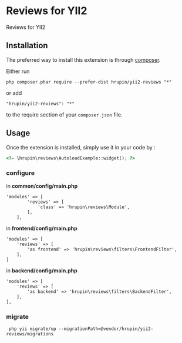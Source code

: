 Reviews for YII2
================
Reviews for YII2

Installation
------------

The preferred way to install this extension is through [composer](http://getcomposer.org/download/).

Either run

```
php composer.phar require --prefer-dist hrupin/yii2-reviews "*"
```

or add

```
"hrupin/yii2-reviews": "*"
```

to the require section of your `composer.json` file.


Usage
-----

Once the extension is installed, simply use it in your code by  :

```php
<?= \hrupin\reviews\AutoloadExample::widget(); ?>
```

### configure

in **common/config/main.php**

```
'modules' => [
        'reviews' => [
            'class' => 'hrupin\reviews\Module',
        ],
    ],
```

in **frontend/config/main.php**

```
'modules' => [
    'reviews' => [
        'as frontend' => 'hrupin\reviews\filters\FrontendFilter',
    ],
]
```

in **backend/config/main.php**

```
'modules' => [
    'reviews' => [
        'as backend' => 'hrupin\reviews\filters\BackendFilter',
    ],
],
```

### migrate

```
 php yii migrate/up --migrationPath=@vendor/hrupin/yii2-reviews/migrations
 ```
